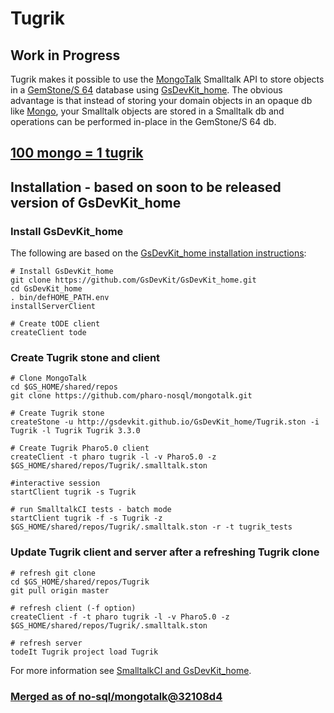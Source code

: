# Tugrik

## Work in Progress

Tugrik makes it possible to use the [MongoTalk][1] Smalltalk API to store objects in a [GemStone/S 64][3] database using [GsDevKit_home][2]. 
The obvious advantage is that instead of storing your domain objects in an opaque db like [Mongo][4], your Smalltalk objects are stored in a Smalltalk db and operations can be performed in-place in the GemStone/S 64 db.

## [100 mongo = 1 tugrik][5]

## Installation - based on soon to be released version of GsDevKit_home

### Install GsDevKit_home

The following are based on the [GsDevKit_home installation instructions][6]:

```
# Install GsDevKit_home
git clone https://github.com/GsDevKit/GsDevKit_home.git
cd GsDevKit_home
. bin/defHOME_PATH.env
installServerClient

# Create tODE client
createClient tode
```

### Create Tugrik stone and client

```
# Clone MongoTalk
cd $GS_HOME/shared/repos
git clone https://github.com/pharo-nosql/mongotalk.git

# Create Tugrik stone
createStone -u http://gsdevkit.github.io/GsDevKit_home/Tugrik.ston -i Tugrik -l Tugrik Tugrik 3.3.0

# Create Tugrik Pharo5.0 client
createClient -t pharo tugrik -l -v Pharo5.0 -z $GS_HOME/shared/repos/Tugrik/.smalltalk.ston

#interactive session
startClient tugrik -s Tugrik

# run SmalltalkCI tests - batch mode
startClient tugrik -f -s Tugrik -z $GS_HOME/shared/repos/Tugrik/.smalltalk.ston -r -t tugrik_tests
```

### Update Tugrik client and server after a refreshing Tugrik clone

```
# refresh git clone
cd $GS_HOME/shared/repos/Tugrik
git pull origin master

# refresh client (-f option)
createClient -f -t pharo tugrik -l -v Pharo5.0 -z $GS_HOME/shared/repos/Tugrik/.smalltalk.ston

# refresh server
todeIt Tugrik project load Tugrik
```

For more information see [SmalltalkCI and GsDevKit_home][7].


### [Merged as of no-sql/mongotalk@32108d4](https://github.com/pharo-nosql/mongotalk/commit/32108d4daa7c38310ce03fd69d2bdd8e47d09a27)

[1]: https://github.com/pharo-nosql/mongotalk
[2]: https://github.com/GsDevKit/GsDevKit_home
[3]: https://gemtalksystems.com/products/gs64/
[4]: https://www.mongodb.org
[5]: http://www.ccoins.ru/asia/mongolia_en.html
[6]: https://github.com/GsDevKit/GsDevKit_home#installation
[7]: https://github.com/hpi-swa/smalltalkCI/blob/master/gemstone/README.md#smalltalkci-and-gsdevkit_home
[8]: https://github.com/hpi-swa/smalltalkCI
